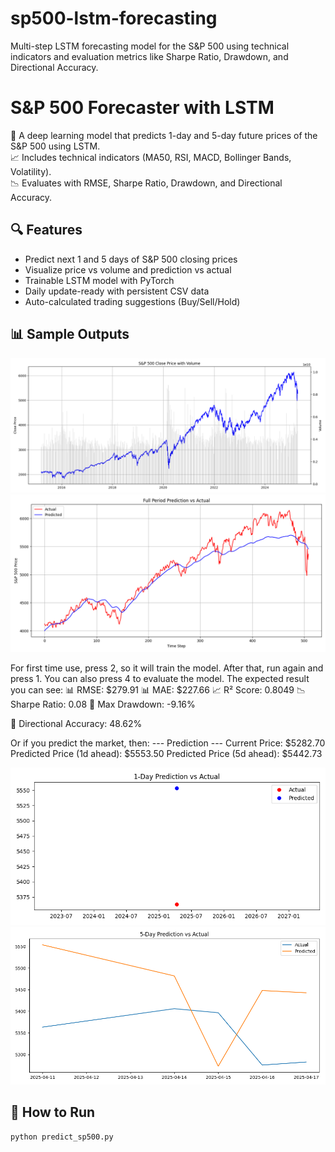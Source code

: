 # sp500-lstm-forecasting
Multi-step LSTM forecasting model for the S&amp;P 500 using technical indicators and evaluation metrics like Sharpe Ratio, Drawdown, and Directional Accuracy.

# S&P 500 Forecaster with LSTM

🚀 A deep learning model that predicts 1-day and 5-day future prices of the S&P 500 using LSTM.  
📈 Includes technical indicators (MA50, RSI, MACD, Bollinger Bands, Volatility).  
📉 Evaluates with RMSE, Sharpe Ratio, Drawdown, and Directional Accuracy.  

## 🔍 Features
- Predict next 1 and 5 days of S&P 500 closing prices
- Visualize price vs volume and prediction vs actual
- Trainable LSTM model with PyTorch
- Daily update-ready with persistent CSV data
- Auto-calculated trading suggestions (Buy/Sell/Hold)

## 📊 Sample Outputs
![S&P500 Chart](price_volume_plot.png)
![Forecast Example](full_prediction_vs_actual.png)

For first time use, press 2, so it will train the model. After that, run again and press 1. You can also press 4 to evaluate the model.
The expected result you can see:
📊 RMSE: $279.91
📊 MAE:  $227.66
📈 R² Score: 0.8049
📉 Sharpe Ratio: 0.08
🔻 Max Drawdown: -9.16%

🎯 Directional Accuracy: 48.62%

Or if you predict the market, then:
--- Prediction ---
Current Price: $5282.70
Predicted Price (1d ahead): $5553.50
Predicted Price (5d ahead): $5442.73

![Predict for 1 day](compare_1d.png)
![Predict for 5 days](compare_5d.png)

## 📁 How to Run
```bash
python predict_sp500.py



